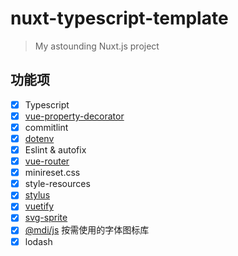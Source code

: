 # nuxt-typescript-template

> My astounding Nuxt.js project

## 功能项

- [x] Typescript
- [x] [vue-property-decorator](https://github.com/kaorun343/vue-property-decorator#readme)
- [x] commitlint
- [x] [dotenv](https://github.com/nuxt-community/dotenv-module)
- [x] Eslint & autofix
- [x] [vue-router](https://router.vuejs.org/zh/)
- [x] minireset.css
- [x] style-resources
- [x] [stylus](https://stylus.bootcss.com/)
- [x] [vuetify](https://vuetifyjs.com/zh-Hans/)
- [x] [svg-sprite](https://www.npmjs.com/package/@nuxtjs/svg-sprite)
- [x] [@mdi/js](https://dev.materialdesignicons.com/getting-started) 按需使用的字体图标库
- [x] lodash
